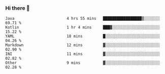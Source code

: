 ### Hi there 👋

<!--START_SECTION:waka-->

```text
Java                       4 hrs 55 mins   █████████████████▒░░░░░░░   69.71 %
Kotlin                     1 hr 4 mins     ███▓░░░░░░░░░░░░░░░░░░░░░   15.22 %
YAML                       18 mins         █░░░░░░░░░░░░░░░░░░░░░░░░   04.26 %
Markdown                   12 mins         ▓░░░░░░░░░░░░░░░░░░░░░░░░   02.90 %
INI                        11 mins         ▓░░░░░░░░░░░░░░░░░░░░░░░░   02.82 %
Other                      9 mins          ▓░░░░░░░░░░░░░░░░░░░░░░░░   02.28 %
```

<!--END_SECTION:waka-->

<!--
**jerry-shao/jerry-shao** is a ✨ _special_ ✨ repository because its `README.md` (this file) appears on your GitHub profile.

Here are some ideas to get you started:

- 🔭 I’m currently working on ...
- 🌱 I’m currently learning ...
- 👯 I’m looking to collaborate on ...
- 🤔 I’m looking for help with ...
- 💬 Ask me about ...
- 📫 How to reach me: ...
- 😄 Pronouns: ...
- ⚡ Fun fact: ...
-->
